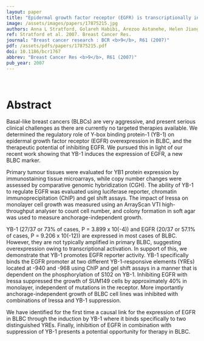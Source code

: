 ```yaml
---
layout: paper
title: "Epidermal growth factor receptor (EGFR) is transcriptionally induced by the Y-box binding protein-1 (YB-1) and can be inhibited with Iressa in basal-like breast cancer, providing a potential target for therapy."
image: /assets/images/papers/17875215.jpg
authors: Anna L Stratford, Golareh Habibi, Arezoo Astanehe, Helen Jiang, Kaiji Hu, Eugene Park, Ashleen Shadeo, Timon P H Buys, Wan Lam, Trevor Pugh, Marco Marra, Torsten O Nielsen, Uwe Klinge, Peter R Mertens, Samuel Aparicio, Sandra E Dunn
ref: Stratford et al. 2007. Breast Cancer Res.
journal: "Breast cancer research : BCR <b>9</b>, R61 (2007)"
pdf: /assets/pdfs/papers/17875215.pdf
doi: 10.1186/bcr1767
abbrev: "Breast Cancer Res <b>9</b>, R61 (2007)"
pub_year: 2007
---
```


<br />
<div data-badge-popover="right" data-badge-type="donut" data-pmid="17875215" data-hide-no-mentions="true" class="altmetric-embed"></div>

# Abstract

Basal-like breast cancers (BLBCs) are very aggressive, and present serious clinical challenges as there are currently no targeted therapies available. We determined the regulatory role of Y-box binding protein-1 (YB-1) on epidermal growth factor receptor (EGFR) overexpression in BLBC, and the therapeutic potential of inhibiting EGFR. We pursued this in light of our recent work showing that YB-1 induces the expression of EGFR, a new BLBC marker.

Primary tumour tissues were evaluated for YB1 protein expression by immunostaining tissue microarrays, while copy number changes were assessed by comparative genomic hybridization (CGH). The ability of YB-1 to regulate EGFR was evaluated using luciferase reporter, chromatin immunoprecipitation (ChIP) and gel shift assays. The impact of Iressa on monolayer cell growth was measured using an ArrayScan VTI high-throughput analyser to count cell number, and colony formation in soft agar was used to measure anchorage-independent growth.

YB-1 (27/37 or 73% of cases, P = 3.899 x 10(-4)) and EGFR (20/37 or 57.1% of cases, P = 9.206 x 10(-12)) are expressed in most cases of BLBC. However, they are not typically amplified in primary BLBC, suggesting overexpression owing to transcriptional activation. In support of this, we demonstrate that YB-1 promotes EGFR reporter activity. YB-1 specifically binds the EGFR promoter at two different YB-1-responsive elements (YREs) located at -940 and -968 using ChIP and gel shift assays in a manner that is dependent on the phosphorylation of S102 on YB-1. Inhibiting EGFR with Iressa suppressed the growth of SUM149 cells by approximately 40% in monolayer, independent of mutations in the receptor. More importantly anchorage-independent growth of BLBC cell lines was inhibited with combinations of Iressa and YB-1 suppression.

We have identified for the first time a causal link for the expression of EGFR in BLBC through the induction by YB-1 where it binds specifically to two distinguished YREs. Finally, inhibition of EGFR in combination with suppression of YB-1 presents a potential opportunity for therapy in BLBC.

